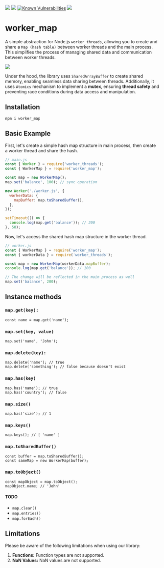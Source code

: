 ![](https://img.shields.io/badge/dependencies-none-brightgreen.svg)
![](https://img.shields.io/npm/dt/worker_map.svg)
[![Known Vulnerabilities](https://snyk.io/test/github/nairihar/worker_map/badge.svg)](https://snyk.io/test/github/nairihar/funthreads)
![](https://img.shields.io/npm/l/worker_map.svg)

# worker_map

A simple abstraction for Node.js `worker_threads`, allowing you to create and share a `Map (hash table)` between worker threads and the main process. This simplifies the process of managing shared data and communication between worker threads.

![](https://topentol.sirv.com/github/worker_map.jpg)

Under the hood, the library uses `SharedArrayBuffer` to create shared memory, enabling seamless data sharing between threads. Additionally, it uses `Atomics` mechanism to implement a **mutex**, ensuring **thread safety** and preventing race conditions during data access and manipulation.

## Installation

```
npm i worker_map
```

## Basic Example
First, let's create a simple hash map structure in main process, then create a worker thread and share the hash.

```js
// main.js
const { Worker } = require('worker_threads');
const { WorkerMap } = require('worker_map');

const map = new WorkerMap();
map.set('balance', 100); // sync operation

new Worker('./worker.js', {
  workerData: {
    mapBuffer: map.toSharedBuffer(),
  },
});

setTimeout(() => {
  console.log(map.get('balance')); // 200
}, 50);

```

Now, let's access the shared hash map structure in the worker thread.

```js
// worker.js
const { WorkerMap } = require('worker_map');
const { workerData } = require('worker_threads');

const map = new WorkerMap(workerData.mapBuffer);
console.log(map.get('balance')); // 100

// The change will be reflected in the main process as well
map.set('balance', 200);
```

## Instance methods

### `map.get(key):`
```
const name = map.get('name');
```
### `map.set(key, value)`
```
map.set('name', 'John');
```
### `map.delete(key):`
```
map.delete('name'); // true
map.delete('something'); // false because doesn't exist
```
### `map.has(key)`
```
map.has('name'); // true
map.has('country'); // false
```
### `map.size()`
```
map.has('size'); // 1
```
### `map.keys()`
```
map.keys(); // [ 'name' ]
```
### `map.toSharedBuffer()`
```
const buffer = map.toSharedBuffer();
const sameMap = new WorkerMap(buffer);
```
### `map.toObject()`
```
const mapObject = map.toObject();
mapObject.name; // 'John'
```

#### TODO
- `map.clear()`
- `map.entries()`
- `map.forEach()`


## Limitations

Please be aware of the following limitations when using our library:
1. **Functions:** Function types are not supported.
2. **NaN Values:** NaN values are not supported.

